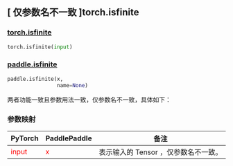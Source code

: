 ## [ 仅参数名不一致 ]torch.isfinite
### [torch.isfinite](https://pytorch.org/docs/stable/generated/torch.isfinite.html?highlight=isfinite#torch.isfinite)

```python
torch.isfinite(input)
```

### [paddle.isfinite](https://www.paddlepaddle.org.cn/documentation/docs/zh/develop/api/paddle/isfinite_cn.html#isfinite)

```python
paddle.isfinite(x,
                name=None)
```

两者功能一致且参数用法一致，仅参数名不一致，具体如下：
### 参数映射
| PyTorch       | PaddlePaddle | 备注                                                   |
| ------------- | ------------ | ------------------------------------------------------ |
| <font color='red'> input </font> | <font color='red'> x </font> | 表示输入的 Tensor ，仅参数名不一致。  |
